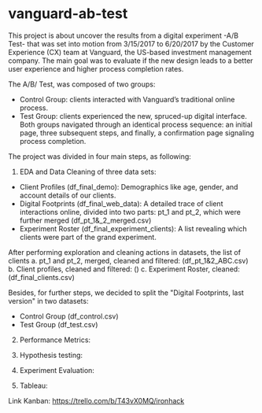 # vanguard-ab-test

This project is about uncover the results from a digital experiment -A/B Test- that was set into motion from 3/15/2017 to 6/20/2017 by the Customer Experience (CX) team at Vanguard, the US-based investment management company. The main goal was to evaluate if the new design leads to a better user experience and higher process completion rates.

The A/B/ Test, was composed of two groups: 
- Control Group: clients interacted with Vanguard’s traditional online process.
- Test Group: clients experienced the new, spruced-up digital interface.
Both groups navigated through an identical process sequence: an initial page, three subsequent steps, and finally, a confirmation page signaling process completion.

The project was divided in four main steps, as following:

1. EDA and Data Cleaning of three data sets:

- Client Profiles (df_final_demo): Demographics like age, gender, and account details of our clients.
- Digital Footprints (df_final_web_data): A detailed trace of client interactions online, divided into two parts: pt_1 and pt_2, which were further merged (df_pt_1&_2_merged.csv)
- Experiment Roster (df_final_experiment_clients): A list revealing which clients were part of the grand experiment.

After performing exploration and cleaning actions in datasets, the list of clients 
a. pt_1 and pt_2, merged, cleaned and filtered: (df_pt_1&2_ABC.csv)
b. Client profiles, cleaned and filtered: ()
c. Experiment Roster, cleaned: (df_final_clients.csv)

Besides, for further steps, we decided to split the "Digital Footprints, last version" in two datasets:
- Control Group (df_control.csv) 
- Test Group (df_test.csv)

2. Performance Metrics: 

3. Hypothesis testing: 

4. Experiment Evaluation: 

5. Tableau: 


Link Kanban: https://trello.com/b/T43vX0MQ/ironhack
